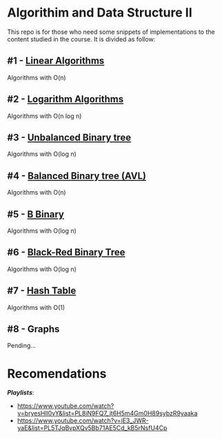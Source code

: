 # Algorithim and Data Structure II

This repo is for those who need some snippets of implementations to the content studied in the course. It is divided as follow:

## #1 - [Linear Algorithms](https://github.com/reberthkss/Algoritim-and-Data-Structure-II/tree/master/%23%201%20Metodos%20de%20Ordena%C3%A7%C3%A3o%20lineares)
Algorithms with O(n)
## #2 - [Logarithm Algorithms](https://github.com/reberthkss/Algoritim-and-Data-Structure-II/tree/master/%23%202%20Metodos%20de%20Ordena%C3%A7%C3%A3o%20nlogn)
Algorithms with O(n log n)
## #3 - [Unbalanced Binary tree](https://github.com/reberthkss/Algoritim-and-Data-Structure-II/tree/master/%23%203%20Arvore%20Binaria)
Algorithms with O(log n)
## #4 - [Balanced Binary tree (AVL)](https://github.com/reberthkss/Algoritim-and-Data-Structure-II/tree/master/%23%204%20Arvore%20AVL)
Algorithms with O(n)
## #5 - [B Binary](https://github.com/reberthkss/Algoritim-and-Data-Structure-II/tree/master/%23%205%20%C3%81rvore%20B)
Algorithms with O(log n)
## #6 - [Black-Red Binary Tree](https://github.com/reberthkss/Algoritim-and-Data-Structure-II/tree/master/%23%206%20Arvore%20do%20Flamengo)
Algorithms with O(log n)
## #7 - [Hash Table](https://github.com/reberthkss/Algoritim-and-Data-Structure-II/tree/master/%23%207%20Tabela%20Hash)
Algorithms with O(1)
## #8 - Graphs
Pending...


# Recomendations

***Playlists***: 
* https://www.youtube.com/watch?v=bryesHll0vY&list=PL8iN9FQ7_jt6H5m4Gm0H89sybzR9yaaka
* https://www.youtube.com/watch?v=iE3_JWR-yaE&list=PL5TJqBvpXQv5Bb71AE5Cd_kB5rNsfU4Cp
